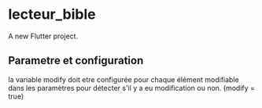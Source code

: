 # lecteur_bible

A new Flutter project.

## Parametre et configuration
la variable modify doit etre configurée pour chaque élément modifiable
dans les paramètres pour détecter s'il y a eu modification ou non.
(modify = true)

